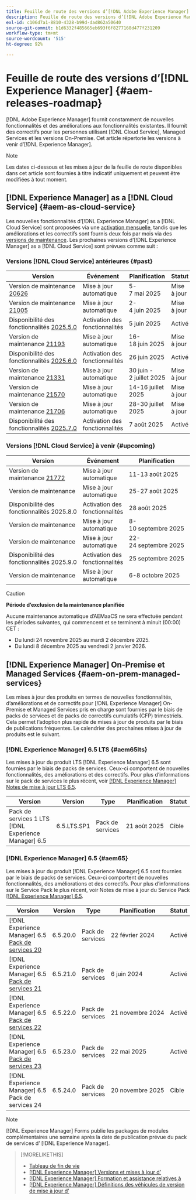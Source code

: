 ```yaml
---
title: Feuille de route des versions d’[!DNL Adobe Experience Manager]
description: Feuille de route des versions d’[!DNL Adobe Experience Manager]
exl-id: c106d7a1-8810-4328-b99d-dad862a50640
source-git-commit: b1d6332f485665eb693f6f8277168d477f231209
workflow-type: tm+mt
source-wordcount: '515'
ht-degree: 92%

---
```



# Feuille de route des versions d’[!DNL Experience Manager] {#aem-releases-roadmap}

[!DNL Adobe Experience Manager] fournit constamment de nouvelles fonctionnalités et des améliorations aux fonctionnalités existantes. Il fournit des correctifs pour les personnes utilisant [!DNL Cloud Service], Managed Services et les versions On-Premise. Cet article répertorie les versions à venir d’[!DNL Experience Manager].

>[!NOTE]
>
>Les dates ci-dessous et les mises à jour de la feuille de route disponibles dans cet article sont fournies à titre indicatif uniquement et peuvent être modifiées à tout moment.

## [!DNL Experience Manager] as a [!DNL Cloud Service] {#aem-as-cloud-service}

Les nouvelles fonctionnalités d’[!DNL Experience Manager] as a [!DNL Cloud Service] sont proposées via une [activation mensuelle](https://experienceleague.adobe.com/fr/docs/experience-manager-cloud-service/content/release-notes/release-notes/release-notes-current), tandis que les améliorations et les correctifs sont fournis deux fois par mois via des [versions de maintenance](https://experienceleague.adobe.com/fr/docs/experience-manager-cloud-service/content/release-notes/maintenance/latest).
Les prochaines versions d’[!DNL Experience Manager] as a [!DNL Cloud Service] sont prévues comme suit :

### Versions [!DNL Cloud Service] antérieures {#past}

| Version | Événement | Planification | Statut |
|---|---|---|---|
| Version de maintenance [20626](https://experienceleague.adobe.com/fr/docs/experience-manager-cloud-service/content/release-notes/maintenance/2025/2025-5-0#20626) | Mise à jour automatique | 5-7 mai 2025 | Mise à jour |
| Version de maintenance [21005](https://experienceleague.adobe.com/fr/docs/experience-manager-cloud-service/content/release-notes/maintenance/2025/2025-5-0#21005) | Mise à jour automatique | 2-4 juin 2025 | Mise à jour |
| Disponibilité des fonctionnalités [2025.5.0](https://experienceleague.adobe.com/fr/docs/experience-manager-cloud-service/content/release-notes/release-notes/2025/release-notes-2025-5-0) | Activation des fonctionnalités | 5 juin 2025 | Activé |
| Version de maintenance [21193](https://experienceleague.adobe.com/fr/docs/experience-manager-cloud-service/content/release-notes/maintenance/2025/2025-6-0) | Mise à jour automatique | 16-18 juin 2025 | Mise à jour |
| Disponibilité des fonctionnalités [2025.6.0](https://experienceleague.adobe.com/en/docs/experience-manager-cloud-service/content/release-notes/release-notes/2025/release-notes-2025-6-0) | Activation des fonctionnalités | 26 juin 2025 | Activé |
| Version de maintenance [21331](https://experienceleague.adobe.com/fr/docs/experience-manager-cloud-service/content/release-notes/maintenance/2025/2025-7-0#21331) | Mise à jour automatique | 30 juin - 2 juillet 2025 | Mise à jour |
| Version de maintenance [21570](https://experienceleague.adobe.com/fr/docs/experience-manager-cloud-service/content/release-notes/maintenance/2025/2025-7-0#21570) | Mise à jour automatique | 14-16 juillet 2025 | Mise à jour |
| Version de maintenance [21706](https://experienceleague.adobe.com/fr/docs/experience-manager-cloud-service/content/release-notes/maintenance/2025/2025-7-0#21706) | Mise à jour automatique | 28-30 juillet 2025 | Mise à jour |
| Disponibilité des fonctionnalités [2025.7.0](https://experienceleague.adobe.com/fr/docs/experience-manager-cloud-service/content/release-notes/release-notes/release-notes-current) | Activation des fonctionnalités | 7 août 2025 | Activé |

### Versions [!DNL Cloud Service] à venir {#upcoming}

| Version | Événement | Planification | Statut |
|---|---|---|---|
| Version de maintenance [21772](https://experienceleague.adobe.com/fr/docs/experience-manager-cloud-service/content/release-notes/maintenance/latest) | Mise à jour automatique | 11-13 août 2025 | Cible |
| Version de maintenance | Mise à jour automatique | 25-27 août 2025 | Cible |
| Disponibilité des fonctionnalités 2025.8.0 | Activation des fonctionnalités | 28 août 2025 | Cible |
| Version de maintenance | Mise à jour automatique | 8-10 septembre 2025 | Cible |
| Version de maintenance | Mise à jour automatique | 22-24 septembre 2025 | Cible |
| Disponibilité des fonctionnalités 2025.9.0 | Activation des fonctionnalités | 25 septembre 2025 | Cible |
| Version de maintenance | Mise à jour automatique | 6-8 octobre 2025 | Cible |

>[!CAUTION]
>
>**Période d’exclusion de la maintenance planifiée**
>
> Aucune maintenance automatique d’AEMaaCS ne sera effectuée pendant les périodes suivantes, qui commencent et se terminent à minuit (00:00) CET :
>
>* Du lundi 24 novembre 2025 au mardi 2 décembre 2025.
>* Du lundi 8 décembre 2025 au vendredi 2 janvier 2026.

## [!DNL Experience Manager] On-Premise et Managed Services {#aem-on-prem-managed-services}

Les mises à jour des produits en termes de nouvelles fonctionnalités, d’améliorations et de correctifs pour [!DNL Experience Manager] On-Premise et Managed Services pris en charge sont fournies par le biais de packs de services et de packs de correctifs cumulatifs (CFP) trimestriels. Cela permet l’adoption plus rapide de mises à jour de produits par le biais de publications fréquentes. Le calendrier des prochaines mises à jour de produits est le suivant.

### [!DNL Experience Manager] 6.5 LTS {#aem65lts}

Les mises à jour du produit LTS [!DNL Experience Manager] 6.5 sont fournies par le biais de packs de services. Ceux-ci comportent de nouvelles fonctionnalités, des améliorations et des correctifs. Pour plus d’informations sur le pack de services le plus récent, voir [[!DNL Experience Manager] Notes de mise à jour LTS 6.5](https://experienceleague.adobe.com/fr/docs/experience-manager-65-lts/content/release-notes/release-notes).

| Version | Version | Type | Planification | Statut |
|---|---|---|---|---|
| Pack de services 1 LTS [!DNL Experience Manager] 6.5 | 6.5.LTS.SP1 | Pack de services | 21 août 2025 | Cible |

### [!DNL Experience Manager] 6.5 {#aem65}

Les mises à jour du produit [!DNL Experience Manager] 6.5 sont fournies par le biais de packs de services. Ceux-ci comportent de nouvelles fonctionnalités, des améliorations et des correctifs. Pour plus d’informations sur le Service Pack le plus récent, voir Notes de mise à jour du Service Pack [[!DNL Experience Manager] 6.5](https://experienceleague.adobe.com/fr/docs/experience-manager-65/content/release-notes/release-notes).

| Version | Version | Type | Planification | Statut |
|---|---|---|---|---|
| [!DNL Experience Manager] 6.5 [Pack de services 20](https://experienceleague.adobe.com/fr/docs/experience-manager-65/content/release-notes/service-pack/6-5-20) | 6.5.20.0 | Pack de services | 22 février 2024 | Activé |
| [!DNL Experience Manager] 6.5 [Pack de services 21](https://experienceleague.adobe.com/fr/docs/experience-manager-65/content/release-notes/service-pack/6-5-21) | 6.5.21.0 | Pack de services | 6 juin 2024 | Activé |
| [!DNL Experience Manager] 6.5 [Pack de services 22](https://experienceleague.adobe.com/fr/docs/experience-manager-65/content/release-notes/service-pack/6-5-22) | 6.5.22.0 | Pack de services | 21 novembre 2024 | Activé |
| [!DNL Experience Manager] 6.5 [Pack de services 23](https://experienceleague.adobe.com/fr/docs/experience-manager-65/content/release-notes/release-notes) | 6.5.23.0 | Pack de services | 22 mai 2025 | Activé |
| [!DNL Experience Manager] 6.5 Pack de services 24 | 6.5.24.0 | Pack de services | 20 novembre 2025 | Cible |

>[!NOTE]
>
>[!DNL Experience Manager] Forms publie les packages de modules complémentaires une semaine après la date de publication prévue du pack de services d’ [!DNL Experience Manager].

>[!MORELIKETHIS]
>
>* [Tableau de fin de vie](https://helpx.adobe.com/fr/support/programs/eol-matrix.html)
>* [[!DNL Experience Manager] Versions et mises à jour d’](https://experienceleague.adobe.com/fr/docs/experience-manager-release-information/aem-release-updates/aem-releases-updates)
>* [[!DNL Experience Manager] Formation et assistance relatives à](https://experienceleague.adobe.com/fr/docs/experience-manager-cloud-service)
>* [[!DNL Experience Manager] Définitions des véhicules de version de mise à jour d’](/help/using/update-release-vehicle-definitions.md)
